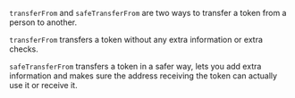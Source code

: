 `transferFrom` and `safeTransferFrom` are two ways to transfer a token from a person to another.

`transferFrom` transfers a token without any extra information or extra checks.

`safeTransferFrom` transfers a token in a safer way, lets you add extra information and makes sure the address receiving the token can actually use it or receive it.
